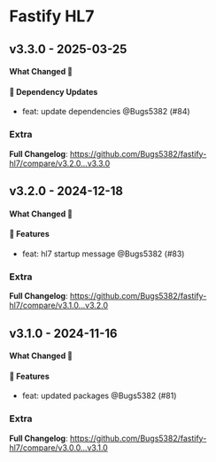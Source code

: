 # Fastify HL7

## v3.3.0 - 2025-03-25

#### What Changed 👀

#### 🧩 Dependency Updates

- feat: update dependencies @Bugs5382 (#84)

### Extra

**Full Changelog**: https://github.com/Bugs5382/fastify-hl7/compare/v3.2.0...v3.3.0

## v3.2.0 - 2024-12-18

#### What Changed 👀

#### 🚀 Features

- feat: hl7 startup message @Bugs5382 (#83)

### Extra

**Full Changelog**: https://github.com/Bugs5382/fastify-hl7/compare/v3.1.0...v3.2.0

## v3.1.0 - 2024-11-16

#### What Changed 👀

#### 🚀 Features

- feat: updated packages @Bugs5382 (#81)

### Extra

**Full Changelog**: https://github.com/Bugs5382/fastify-hl7/compare/v3.0.0...v3.1.0

